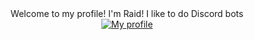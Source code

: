 

<div align="center">
  Welcome to my profile! I'm Raid! 
     I like to do Discord bots
    </div>
    <div align="center">
       <a href="discord.gg/dEmXu2gK9x">
        <img src="https://lanyard.cnrad.dev/api/961634206537097276?idleMessage=Making%20a%20new%20bot" alt="My profile">
  </a>
       </div>
